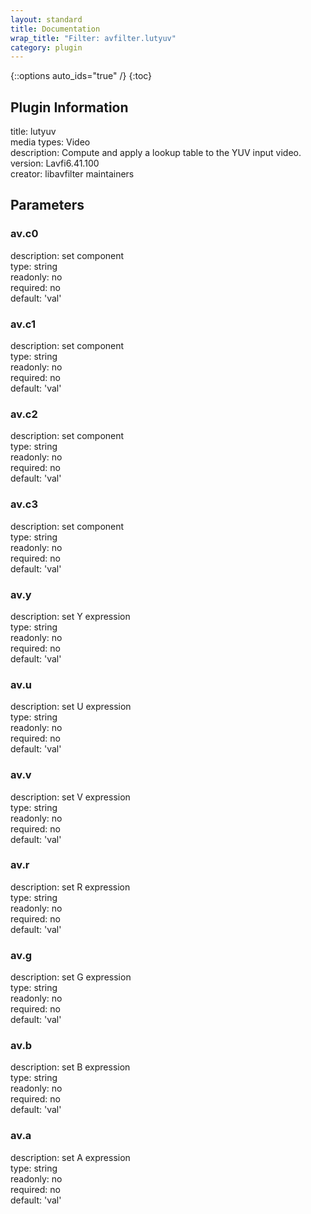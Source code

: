 ```yaml
---
layout: standard
title: Documentation
wrap_title: "Filter: avfilter.lutyuv"
category: plugin
---
```

{::options auto_ids="true" /}
{:toc}

## Plugin Information

title: lutyuv  
media types:
Video  
description: Compute and apply a lookup table to the YUV input video.  
version: Lavfi6.41.100  
creator: libavfilter maintainers  

## Parameters

### av.c0

  
description:
set component  
type: string  
readonly: no  
required: no  
default: 'val'  

### av.c1

  
description:
set component  
type: string  
readonly: no  
required: no  
default: 'val'  

### av.c2

  
description:
set component  
type: string  
readonly: no  
required: no  
default: 'val'  

### av.c3

  
description:
set component  
type: string  
readonly: no  
required: no  
default: 'val'  

### av.y

  
description:
set Y expression  
type: string  
readonly: no  
required: no  
default: 'val'  

### av.u

  
description:
set U expression  
type: string  
readonly: no  
required: no  
default: 'val'  

### av.v

  
description:
set V expression  
type: string  
readonly: no  
required: no  
default: 'val'  

### av.r

  
description:
set R expression  
type: string  
readonly: no  
required: no  
default: 'val'  

### av.g

  
description:
set G expression  
type: string  
readonly: no  
required: no  
default: 'val'  

### av.b

  
description:
set B expression  
type: string  
readonly: no  
required: no  
default: 'val'  

### av.a

  
description:
set A expression  
type: string  
readonly: no  
required: no  
default: 'val'  

